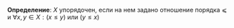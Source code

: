 **Определение**: $X$ упорядочен, если на нем задано отношение порядка ⩽ и $\forall x,y \in X : (x \leq y)$  или  $(y \leq x)$
